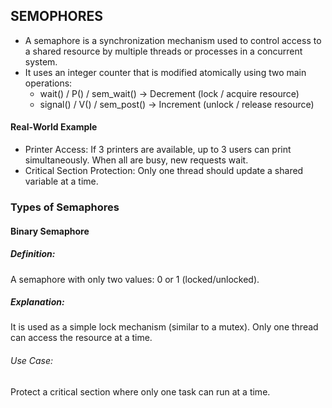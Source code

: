 ## SEMOPHORES
- A semaphore is a synchronization mechanism used to control access to a shared resource by multiple threads or processes in a concurrent system.
- It uses an integer counter that is modified atomically using two main operations:
  - wait() / P() / sem_wait() → Decrement (lock / acquire resource)
  - signal() / V() / sem_post() → Increment (unlock / release resource)
#### Real-World Example
- Printer Access: If 3 printers are available, up to 3 users can print simultaneously. When all are busy, new requests wait.
- Critical Section Protection: Only one thread should update a shared variable at a time.
### Types of Semaphores
#### Binary Semaphore
##### Definition:
A semaphore with only two values: 0 or 1 (locked/unlocked).
##### Explanation:
It is used as a simple lock mechanism (similar to a mutex). Only one thread can access the resource at a time.
###### Use Case:
Protect a critical section where only one task can run at a time.
